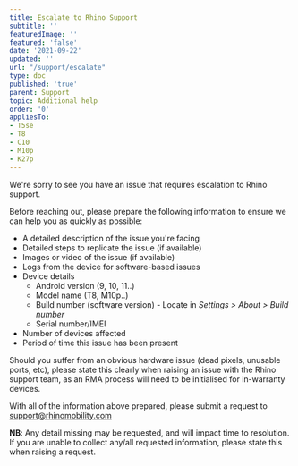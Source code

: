 ```yaml
---
title: Escalate to Rhino Support
subtitle: ''
featuredImage: ''
featured: 'false'
date: '2021-09-22'
updated: ''
url: "/support/escalate"
type: doc
published: 'true'
parent: Support
topic: Additional help
order: '0'
appliesTo:
- T5se
- T8
- C10
- M10p
- K27p
---
```


We're sorry to see you have an issue that requires escalation to Rhino support.

Before reaching out, please prepare the following information to ensure we can help you as quickly as possible:

- A detailed description of the issue you're facing
- Detailed steps to replicate the issue (if available)
- Images or video of the issue (if available)
- Logs from the device for software-based issues
- Device details
  - Android version (9, 10, 11..)
  - Model name (T8, M10p..)
  - Build number (software version) - Locate in _Settings > About > Build number_
  - Serial number/IMEI
- Number of devices affected
- Period of time this issue has been present

Should you suffer from an obvious hardware issue (dead pixels, unusable ports, etc), please state this clearly when raising an issue with the Rhino support team, as an RMA process will need to be initialised for in-warranty devices.

With all of the information above prepared, please submit a request to [support@rhinomobility.com](mailto:support@rhinomobility.com)  

**NB**: Any detail missing may be requested, and will impact time to resolution. If you are unable to collect any/all requested information, please state this when raising a request.
